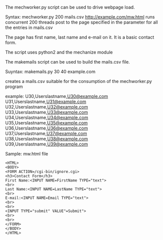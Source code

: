 The mechworker.py script can be used to drive webpage load.

Syntax: mechworker.py 200 mails.csv http://example.com/mw.html
runs concurrent 200 threads post to the page specified in the parameter for all the entries in mails.csv

The page has first name, last name and e-mail on it. It is a basic contact form.

The script uses python2 and the mechanize module

The makemails script can be used to build the mails.csv file.

Suyntax: makemails.py 30 40 example.com

creates a mails.csv suitable for the consumption of the mechworker.py program

example:
	U30,Userslastname,U30@example.com
	U31,Userslastname,U31@example.com
	U32,Userslastname,U32@example.com
	U33,Userslastname,U33@example.com
	U34,Userslastname,U34@example.com
	U35,Userslastname,U35@example.com
	U36,Userslastname,U36@example.com
	U37,Userslastname,U37@example.com
	U38,Userslastname,U38@example.com
	U39,Userslastname,U39@example.com

Sample: mw.html file

	<HTML>
	<BODY>
	<FORM ACTION=/cgi-bin/ignore.cgi>
	<h3>Contact Form</h3>
	First Name:<INPUT NAME=FirstName TYPE="text">
	<br>
	Last Name:<INPUT NAME=LastName TYPE="text">
	<br>
	E-mail:<INPUT NAME=Email TYPE="text">
	<br>
	<br>
	<INPUT TYPE="submit" VALUE"=Submit">
	<br>
	<br>
	</FORM>
	</BODY>
	</HTML>
